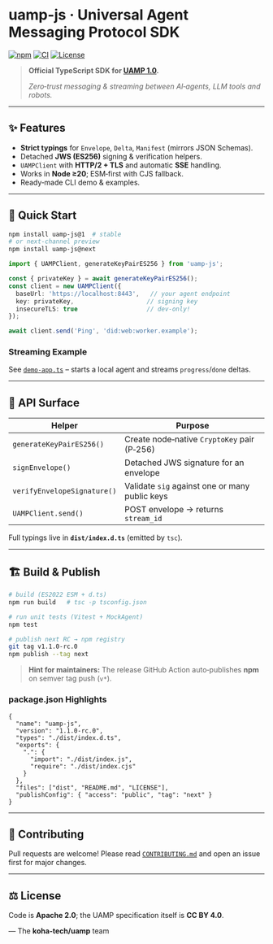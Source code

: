 # uamp-js · Universal Agent Messaging Protocol SDK

[![npm](https://img.shields.io/npm/v/uamp-js?color=crimson)](https://www.npmjs.com/package/uamp-js)
[![CI](https://img.shields.io/github/actions/workflow/status/koha-tech/uamp/ci.yml?label=CI\&logo=github)](https://github.com/koha-tech/uamp/actions)
[![License](https://img.shields.io/badge/license-Apache%202.0-blue)](LICENSE)

> **Official TypeScript SDK for [UAMP 1.0](https://github.com/koha-tech/uamp).**
>
> *Zero‑trust messaging & streaming between AI‑agents, LLM tools and robots.*

---

## ✨ Features

* **Strict typings** for `Envelope`, `Delta`, `Manifest` (mirrors JSON Schemas).
* Detached **JWS (ES256)** signing & verification helpers.
* `UAMPClient` with **HTTP/2 + TLS** and automatic **SSE** handling.
* Works in **Node ≥20**; ESM‑first with CJS fallback.
* Ready‑made CLI demo & examples.

---

## 🚀 Quick Start

```bash
npm install uamp-js@1  # stable
# or next‑channel preview
npm install uamp-js@next
```

```ts
import { UAMPClient, generateKeyPairES256 } from 'uamp-js';

const { privateKey } = await generateKeyPairES256();
const client = new UAMPClient({
  baseUrl: 'https://localhost:8443',   // your agent endpoint
  key: privateKey,                    // signing key
  insecureTLS: true                   // dev‑only!
});

await client.send('Ping', 'did:web:worker.example');
```

### Streaming Example

See [`demo-app.ts`](./demo-app.ts) – starts a local agent and streams `progress`/`done` deltas.

---

## 🧩 API Surface

| Helper                      | Purpose                                        |
| --------------------------- | ---------------------------------------------- |
| `generateKeyPairES256()`    | Create node‑native `CryptoKey` pair (P‑256)    |
| `signEnvelope()`            | Detached JWS signature for an envelope         |
| `verifyEnvelopeSignature()` | Validate `sig` against one or many public keys |
| `UAMPClient.send()`         | POST envelope → returns `stream_id`            |

Full typings live in **`dist/index.d.ts`** (emitted by `tsc`).

---

## 🏗️ Build & Publish

```bash
# build (ES2022 ESM + d.ts)
npm run build   # tsc -p tsconfig.json

# run unit tests (Vitest + MockAgent)
npm test

# publish next RC → npm registry
git tag v1.1.0-rc.0
npm publish --tag next
```

> **Hint for maintainers:** The release GitHub Action auto‑publishes **npm** on semver tag push (`v*`).

### package.json Highlights

```jsonc
{
  "name": "uamp-js",
  "version": "1.1.0-rc.0",
  "types": "./dist/index.d.ts",
  "exports": {
    ".": {
      "import": "./dist/index.js",
      "require": "./dist/index.cjs"
    }
  },
  "files": ["dist", "README.md", "LICENSE"],
  "publishConfig": { "access": "public", "tag": "next" }
}
```

---

## 📝 Contributing

Pull requests are welcome!  Please read [`CONTRIBUTING.md`](https://github.com/koha-tech/uamp/blob/main/CONTRIBUTING.md) and open an issue first for major changes.

---

## ⚖️ License

Code is **Apache 2.0**; the UAMP specification itself is **CC BY 4.0**.

— The **koha‑tech/uamp** team
